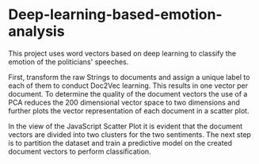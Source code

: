 # Deep-learning-based-emotion-analysis

This project uses word vectors based on deep learning to classify the emotion of the politicians' speeches. 

First, transform the raw Strings to documents and assign a unique label to each of them to conduct Doc2Vec learning. This results in one vector per document. To determine the quality of the document vectors the use of a PCA reduces the 200 dimensional vector space to two dimensions and further plots the vector representation of each document in a scatter plot. 

In the view of the JavaScript Scatter Plot it is evident that the document vectors are divided into two clusters for the two sentiments. The next step is to partition the dataset and train a predictive model on the created document vectors to perform classification.

